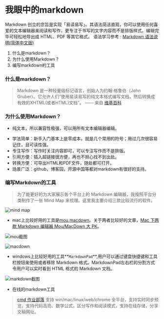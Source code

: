 # 我眼中的markdown
Markdown 创立的宗旨是实现「易读易写」。其语法简洁直观，你可以使用任何喜爱的文本编辑器来阅读和写作，更专注于书写的文字内容而不是排版样式。编辑完毕可轻松地导出成 HTML、PDF 等其它格式。
语法学习参考 : [Markdown 语法说明(简体中文版)](http://wowubuntu.com/markdown/)

1. 什么是markdown？
2. 为什么使用Markdown？
3. 编写markdown的工具


### 什么是markdown？
> Markdown 是一种轻量级标记语言，创始人为约翰·格鲁伯（John Gruber）。它允许人们“使用易读易写的纯文本格式编写文档，然后转换成有效的XHTML(或者HTML)文档”。 —— 来自 [维基百科](http://zh.wikipedia.org/zh-cn/Markdown)

### 为什么使用Markdown？
+ 纯文本，所以兼容性极强，可以用所有文本编辑器编辑。
* 学法简单：新手入门基本上是零成本，就是几个常用的符号；用过几次很容易记住，且可读性强。
* 专注写作：写作时关注内容即可，可以专注写作而不是排版。
* 引用方便：插入超链接很方便，再也不担心找不到出处。
* 转换方便：可导出HTML和PDF文件，随处都可打开。
* 场景广泛：github，博客园，开源中国等都对markdown有很好的支持。


### 编写Markdown的工具
> 为了能更好的为大家展示各个平台上的 Markdown 编辑器，我按照平台分类制作了一张 Mind Map 来梳理。这里我主要介绍三款比较流行的软件。

![mind map](http://git.oschina.net/homework1/PictureResource/raw/master/pictureRes/mind_map_markdown.jpg?dir=0&filepath=pictureRes%2Fmind_map_markdown.jpg&oid=062572999c61f39bb3713f8f49665ee528ad4502&sha=04c3d241a6fd148f55b0a77aa44781947a17e329)

* mac上比较好用的工具是[mou](http://25.io/mou/),[macdown](http://macdown.uranusjr.com/)。关于两者比较好的文章，[Mac 下两款 Markdown 编辑器 Mou/MacDown 大 PK](http://www.jianshu.com/p/6c157af09e84)。

![mou截图](http://cms.csdnimg.cn/article/201405/05/53675ec8c78fb.jpg)

![macdown](http://git.oschina.net/homework1/PictureResource/raw/master/pictureRes/macdown_picture.png?dir=0&filepath=pictureRes%2Fmacdown_picture.png&oid=ac2872fc3b78b5e6278d785419efd934871a4d26&sha=b99230019cd73b4f8575f6f78ca2102ee9166680)

* windows上比较好用的工具**`MarkdownPad`**,用户可以通过键盘快捷键和工具栏按钮来使用或者移除 Markdown 格式。MarkdownPad左右栏的分割方式令用户可以实时看到 HTML 格式的 Markdown 文档。 

![markdown截图](http://cms.csdnimg.cn/article/201405/05/53675ce57a699.jpg)

* 在线的markdown工具


> [cmd 作业部落](https://www.zybuluo.com/mdeditor) 支持 win/mac/linux/web/chrome 全平台，支持实时同步预览，支持代码高亮、数学公式，区分写作和阅读模式，支持在线存储，分享文稿网址。



